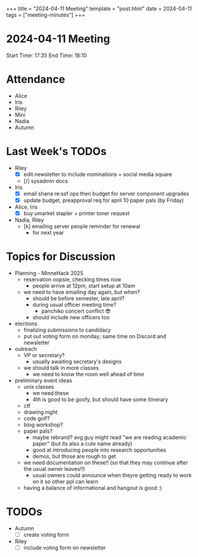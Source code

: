 +++
title = "2024-04-11 Meeting"
template = "post.html"
date = 2024-04-11
tags = ["meeting-minutes"]
+++

# 2024-04-11 Meeting

Start Time: 17:35 
End Time: 18:10

# Attendance
- Alice
- Iris
- Riley
- Mini
- Nadia
- Autumn

# Last Week's TODOs
- Riley
    - [x] edit newsletter to include nominations + social media square
    - [/] sysadmin docs
- Iris
    - [x] email shana re:ssf ops then budget for server component upgrades
    - [x] update budget, preapproval req for april 10 paper pals (by Friday) 
- Alice, Iris
    - [x] buy umarket stapler + printer toner request
- Nadia, Riley
    - [k] emailing server people reminder for renewal
	    - for next year

# Topics for Discussion

- Planning - MinneHack 2025
  - reservation oopsie, checking times now
    - people arrive at 12pm, start setup at 10am
  - we need to have emailing day again, but when?
    - should be before semester, late april?
    - during usual officer meeting time?
      - panchiko concert conflict 😎
    - should include new officers too
- elections
  - finalizing submissions to candidacy
  - put out voting form on monday; same time on Discord and newsletter
- outreach
  - VP or secretary?
    - usually awaiting secretary's designs
  - we should talk in more classes
    - we need to know the room well ahead of time
- preliminary event ideas
  - unix classes
    - we need these
    - 4th is good to be goofy, but should have some itinerary
  - ctf
  - drawing night
  - code golf?
  - blog workshop?
  - paper pals?
    - maybe rebrand? avg guy might read "we are reading academic paper" (but its also a cute name already)
    - good at introducing people into research opportunities
    - demos, but those are rough to get
  - we need documentation on these!! (so that they may continue after the usual owner leaves!!)
    - usual owners could announce when theyre getting ready to work on it so other ppl can learn
  - having a balance of informational and hangout is good :)

# TODOs

- Autumn
  - [ ] create voting form
- Riley
  - [ ] include voting form on newsletter
